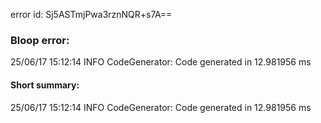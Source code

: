 error id: Sj5ASTmjPwa3rznNQR+s7A==
### Bloop error:

25/06/17 15:12:14 INFO CodeGenerator: Code generated in 12.981956 ms
#### Short summary: 

25/06/17 15:12:14 INFO CodeGenerator: Code generated in 12.981956 ms